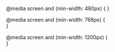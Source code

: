 @media screen and (min-width: 480px) { }

@media screen and (min-width: 768px) {  
 }

@media screen and (min-width: 1200px) {  
 }

